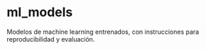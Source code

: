 # ml_models

Modelos de machine learning entrenados, con instrucciones para reproducibilidad y evaluación.
